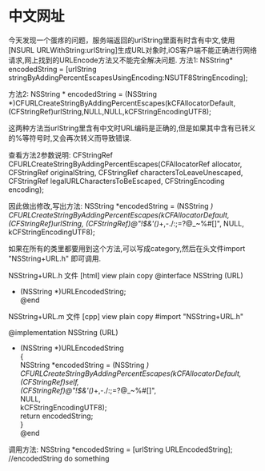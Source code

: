# 中文网址

今天发现一个蛋疼的问题，服务端返回的urlString里面有时含有中文,使用
[NSURL URLWithString:urlString]生成URL对象时,iOS客户端不能正确进行网络请求,网上找到的URLEncode方法又不能完全解决问题.
   方法1:
NSString* encodedString = [urlString stringByAddingPercentEscapesUsingEncoding:NSUTF8StringEncoding];

   方法2:
NSString * encodedString = (NSString *)CFURLCreateStringByAddingPercentEscapes(kCFAllocatorDefault,(CFStringRef)urlString,NULL,NULL,kCFStringEncodingUTF8);

   这两种方法当urlString里含有中文时URL编码是正确的,但是如果其中含有已转义的%等符号时,又会再次转义而导致错误.
   
   查看方法2参数说明:
CFStringRef CFURLCreateStringByAddingPercentEscapes(CFAllocatorRef allocator, CFStringRef originalString, CFStringRef charactersToLeaveUnescaped, CFStringRef legalURLCharactersToBeEscaped, CFStringEncoding encoding);

因此做出修改,写出方法:
    NSString *encodedString = (NSString *)
    CFURLCreateStringByAddingPercentEscapes(kCFAllocatorDefault,
                                            (CFStringRef)urlString,
                                            (CFStringRef)@"!$&'()*+,-./:;=?@_~%#[]",
                                            NULL,
                                            kCFStringEncodingUTF8);


如果在所有的类里都要用到这个方法,可以写成category,然后在头文件import "NSString+URL.h" 即可调用.

NSString+URL.h  文件
[html] view plain copy
@interface NSString (URL)  
- (NSString *)URLEncodedString;  
@end  

NSString+URL.m  文件
[cpp] view plain copy
#import "NSString+URL.h"  
  
@implementation NSString (URL)  
  
- (NSString *)URLEncodedString  
{  
    NSString *encodedString = (NSString *)  
    CFURLCreateStringByAddingPercentEscapes(kCFAllocatorDefault,  
                                            (CFStringRef)self,  
                                            (CFStringRef)@"!$&'()*+,-./:;=?@_~%#[]",  
                                            NULL,  
                                            kCFStringEncodingUTF8);  
    return encodedString;  
}  
@end  

调用方法:
    NSString *encodedString = [urlString URLEncodedString];
    //encodedString do something